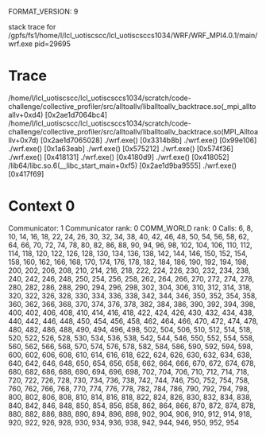 FORMAT_VERSION: 9

stack trace for /gpfs/fs1/home/l/lcl_uotiscscc/lcl_uotiscsccs1034/WRF/WRF_MPI4.0.1/main/wrf.exe pid=29695

# Trace

/home/l/lcl_uotiscscc/lcl_uotiscsccs1034/scratch/code-challenge/collective_profiler/src/alltoallv/liballtoallv_backtrace.so(_mpi_alltoallv+0xd4) [0x2ae1d7064bc4]
/home/l/lcl_uotiscscc/lcl_uotiscsccs1034/scratch/code-challenge/collective_profiler/src/alltoallv/liballtoallv_backtrace.so(MPI_Alltoallv+0x7d) [0x2ae1d7065028]
./wrf.exe() [0x3314b8b]
./wrf.exe() [0x99e106]
./wrf.exe() [0x1a63eab]
./wrf.exe() [0x575212]
./wrf.exe() [0x574f36]
./wrf.exe() [0x418131]
./wrf.exe() [0x4180d9]
./wrf.exe() [0x418052]
/lib64/libc.so.6(__libc_start_main+0xf5) [0x2ae1d9ba9555]
./wrf.exe() [0x417f69]

# Context 0

Communicator: 1
Communicator rank: 0
COMM_WORLD rank: 0
Calls: 6, 8, 10, 14, 16, 18, 22, 24, 26, 30, 32, 34, 38, 40, 42, 46, 48, 50, 54, 56, 58, 62, 64, 66, 70, 72, 74, 78, 80, 82, 86, 88, 90, 94, 96, 98, 102, 104, 106, 110, 112, 114, 118, 120, 122, 126, 128, 130, 134, 136, 138, 142, 144, 146, 150, 152, 154, 158, 160, 162, 166, 168, 170, 174, 176, 178, 182, 184, 186, 190, 192, 194, 198, 200, 202, 206, 208, 210, 214, 216, 218, 222, 224, 226, 230, 232, 234, 238, 240, 242, 246, 248, 250, 254, 256, 258, 262, 264, 266, 270, 272, 274, 278, 280, 282, 286, 288, 290, 294, 296, 298, 302, 304, 306, 310, 312, 314, 318, 320, 322, 326, 328, 330, 334, 336, 338, 342, 344, 346, 350, 352, 354, 358, 360, 362, 366, 368, 370, 374, 376, 378, 382, 384, 386, 390, 392, 394, 398, 400, 402, 406, 408, 410, 414, 416, 418, 422, 424, 426, 430, 432, 434, 438, 440, 442, 446, 448, 450, 454, 456, 458, 462, 464, 466, 470, 472, 474, 478, 480, 482, 486, 488, 490, 494, 496, 498, 502, 504, 506, 510, 512, 514, 518, 520, 522, 526, 528, 530, 534, 536, 538, 542, 544, 546, 550, 552, 554, 558, 560, 562, 566, 568, 570, 574, 576, 578, 582, 584, 586, 590, 592, 594, 598, 600, 602, 606, 608, 610, 614, 616, 618, 622, 624, 626, 630, 632, 634, 638, 640, 642, 646, 648, 650, 654, 656, 658, 662, 664, 666, 670, 672, 674, 678, 680, 682, 686, 688, 690, 694, 696, 698, 702, 704, 706, 710, 712, 714, 718, 720, 722, 726, 728, 730, 734, 736, 738, 742, 744, 746, 750, 752, 754, 758, 760, 762, 766, 768, 770, 774, 776, 778, 782, 784, 786, 790, 792, 794, 798, 800, 802, 806, 808, 810, 814, 816, 818, 822, 824, 826, 830, 832, 834, 838, 840, 842, 846, 848, 850, 854, 856, 858, 862, 864, 866, 870, 872, 874, 878, 880, 882, 886, 888, 890, 894, 896, 898, 902, 904, 906, 910, 912, 914, 918, 920, 922, 926, 928, 930, 934, 936, 938, 942, 944, 946, 950, 952, 954

